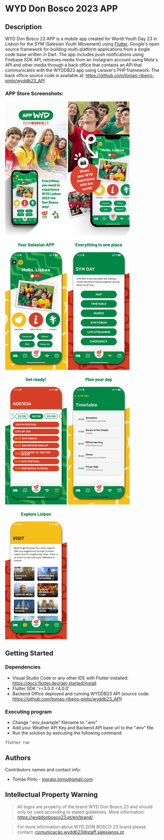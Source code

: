 # WYD Don Bosco 2023 APP

## Description

WYD Don Bosco 23 APP is a mobile app created for World Youth Day 23 in Lisbon for the SYM (Salesian Youth Movement) using [Flutter](https://flutter.dev), Google's open source framework for building multi-platform applications from a single code base written in Dart. The app includes push notifications using Firebase SDK API, retrieves media from an Instagram account using Meta's API and other media through a back office that contains an API that communicates with the WYDDB23 app using Laravel's PHP framework. The back office source code is available at: https://github.com/tomas-ribeiro-pinto/wyddb23_API

### APP Store Screenshots:
<p>
  <img src="https://github.com/tomas-ribeiro-pinto/wyddb23_flutter/blob/main/screenshots/1.jpg" alt="screenshot" width="200"/>
  <img src="https://github.com/tomas-ribeiro-pinto/wyddb23_flutter/blob/main/screenshots/2.jpg" alt="screenshot" width="200"/>
  <img src="https://github.com/tomas-ribeiro-pinto/wyddb23_flutter/blob/main/screenshots/3.jpg" alt="screenshot" width="200"/>
  <img src="https://github.com/tomas-ribeiro-pinto/wyddb23_flutter/blob/main/screenshots/4.jpg" alt="screenshot" width="200"/>
  <img src="https://github.com/tomas-ribeiro-pinto/wyddb23_flutter/blob/main/screenshots/5.jpg" alt="screenshot" width="200"/>
  <img src="https://github.com/tomas-ribeiro-pinto/wyddb23_flutter/blob/main/screenshots/6.jpg" alt="screenshot" width="200"/>
  <img src="https://github.com/tomas-ribeiro-pinto/wyddb23_flutter/blob/main/screenshots/7.jpg" alt="screenshot" width="200"/>
</p>

## Getting Started

### Dependencies

* Visual Studio Code or any other IDE with Flutter installed: https://docs.flutter.dev/get-started/install
* Flutter SDK '>=3.0.3 <4.0.0'
* Backend Office deployed and running WYDDB23 API (source code: https://github.com/tomas-ribeiro-pinto/wyddb23_API)

### Executing program

* Change “.env_example” filename to “.env”
* Add your Weather API Key and Backend API base url to the “.env” file.
* Run the solution by executing the following command:
```
flutter run
```

## Authors

Contributors names and contact info:

* Tomás Pinto - morato.toms@gmail.com

## Intellectual Property Warning

> All logos are property of the brand WYD Don Bosco 23 and should only be used according to stated guidelines. More information: https://wyddonbosco23.pt/en/brand/

> For more information about WYD DON BOSCO 23 brand please contact: [comunicação.wyddb23@staff.salesianos.pt](mailto:comunicacao.wyddb23@staff.salesianos.pt)

